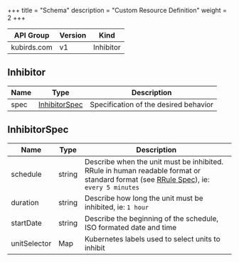 +++
title = "Schema"
description = "Custom Resource Definition"
weight = 2
+++

| API Group | Version | Kind |
| --------- | ------- | ---- |
| kubirds.com | v1 | Inhibitor |

## Inhibitor

| Name | Type | Description |
| ---- | ---- | ----------- |
| spec | [InhibitorSpec](#InhibitorSpec) | Specification of the desired behavior |

## InhibitorSpec

| Name | Type | Description |
| ---- | ---- | ----------- |
| schedule | string | Describe when the unit must be inhibited. RRule in human readable format or standard format (see [RRule Spec](#spec)), ie: `every 5 minutes` |
| duration | string | Describe how long the unit must be inhibited, ie: `1 hour` |
| startDate | string | Describe the beginning of the schedule, ISO formated date and time |
| unitSelector | Map | Kubernetes labels used to select units to inhibit |
